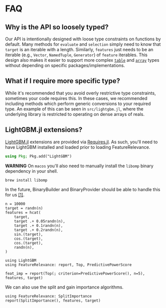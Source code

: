 # FAQ

## Why is the API so loosely typed?

Our API is intentionally designed with loose type constraints on functions by default.
Many methods for `evaluate` and `selection` simply need to know that `target` is an iterable with a length.
Similarly, `features` just needs to be an iterable (e.g., `Vector`, `NamedTuple`, `Generator`) of `feature` iterables.
This design also makes it easier to support more complex [`table`](https://tables.juliadata.org/stable/) and
[`array`](https://github.com/mcabbott/AxisKeys.jl) types without depending on specific packages/implementations.


## What if I require more specific type?

While it's recommended that you avoid overly restrictive type constraints, sometimes your code requires this.
In these cases, we recommended including methods which perform generic conversions to your required type.
An example of this can be seen in `src/lightgbm.jl`, where the underlying library is restricted to
operating on dense arrays of reals.


## LightGBM.jl extensions?

[LightGBM.jl](https://github.com/IQVIA-ML/LightGBM.jl) extensions are provided via [Requires.jl](https://github.com/JuliaPackaging/Requires.jl).
As such, you'll need to have LightGBM installed and loaded prior to loading FeatureRelevance.

```julia
using Pkg; Pkg.add("LightGBM")
```

**WARNING** On `macos` you'll also need to manually install the `libomp` binary
dependency in your shell.

```sh
brew install libomp
```

In the future, BinaryBuilder and BinaryProvider should be able to handle this for us [[1]](https://github.com/IQVIA-ML/LightGBM.jl/issues/112).

```@setup lightgbm
n = 10000
target = randn(n)
features = hcat(
    target,
    target .+ 0.05randn(n),
    target .+ 0.1randn(n),
    target .+ 0.2randn(n),
    sin.(target),
    cos.(target),
    cos.(target),
    randn(n),
)
```

```@example lightgbm
using LightGBM
using FeatureRelevance: report, Top, PredictivePowerScore

feat_imp = report(Top(; criterion=PredictivePowerScore(), n=5), features, target)
```

We can also use the split and gain importance algorithms.
```@example lightgbm
using FeatureRelevance: SplitImportance
report(SplitImportance(), features, target)
```
